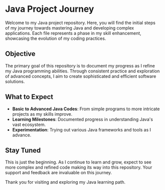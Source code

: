 # Java Project Journey

Welcome to my Java project repository. Here, you will find the initial steps of my journey towards mastering Java and developing complex applications. Each file represents a phase in my skill enhancement, showcasing the evolution of my coding practices.

## Objective

The primary goal of this repository is to document my progress as I refine my Java programming abilities. Through consistent practice and exploration of advanced concepts, I aim to create sophisticated and efficient software solutions.

## What to Expect

- **Basic to Advanced Java Codes**: From simple programs to more intricate projects as my skills improve.
- **Learning Milestones**: Documented progress in understanding Java's vast ecosystem.
- **Experimentation**: Trying out various Java frameworks and tools as I advance.

## Stay Tuned

This is just the beginning. As I continue to learn and grow, expect to see more complex and refined code making its way into this repository. Your support and feedback are invaluable on this journey.

Thank you for visiting and exploring my Java learning path.
